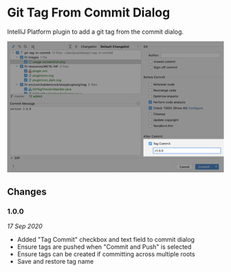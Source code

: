 # Git Tag From Commit Dialog
IntelliJ Platform plugin to add a git tag from the commit dialog.

![Usage Screenshot](images/usage-screenshot.png)

## Changes
### 1.0.0
*17 Sep 2020*
 * Added "Tag Commit" checkbox and text field to commit dialog
 * Ensure tags are pushed when "Commit and Push" is selected
 * Ensure tags can be created if committing across multiple roots
 * Save and restore tag name
 